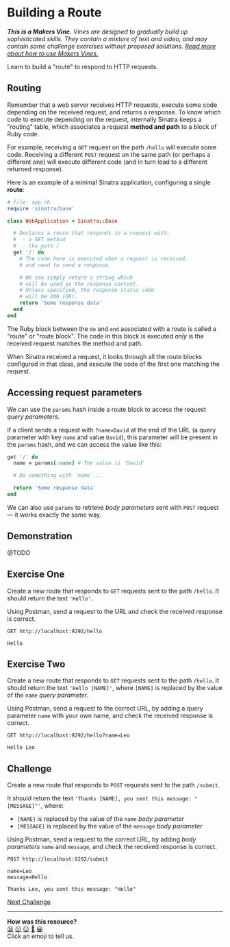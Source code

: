 # Building a Route

_**This is a Makers Vine.** Vines are designed to gradually build up sophisticated skills. They contain a mixture of text and video, and may contain some challenge exercises without proposed solutions. [Read more about how to use Makers
Vines.](https://github.com/makersacademy/course/blob/main/labels/vines.md)_

Learn to build a "route" to respond to HTTP requests.

## Routing

Remember that a web server receives HTTP requests, execute some code depending on the received request, and returns a response. To know which code to execute depending on the request, internally Sinatra keeps a "routing" table, which associates a request **method and path** to a block of Ruby code.

For example, receiving a `GET` request on the path `/hello` will execute some code. Receiving a different `POST` request on the same path (or perhaps a different one) will execute different code (and in turn lead to a different returned response).  

Here is an example of a minimal Sinatra application, configuring a single **route**:

```ruby
# file: app.rb
require 'sinatra/base'

class WebApplication < Sinatra::Base 

  # Declares a route that responds to a request with:
  #  - a GET method
  #  - the path /
  get '/' do
    # The code here is executed when a request is received,
    # and need to send a response. 

    # We can simply return a string which
    # will be used as the response content.
    # Unless specified, the response status code
    # will be 200 (OK).
    return 'Some response data'
  end
end
```

The Ruby block between the `do` and `end` associated with a route is called a "route" or "route block". The code in this block is executed _only_ is the received request matches the method and path.

When Sinatra received a request, it looks through all the route blocks configured in that class, and execute the code of the first one matching the request.

## Accessing request parameters

We can use the `params` hash inside a route block to access the request _query parameters._

If a client sends a request with `?name=David` at the end of the URL (a query parameter with key `name` and value `David`), this parameter will be present in the `params` hash, and we can access the value like this:

```ruby
get '/' do
  name = params[:name] # The value is 'David'

  # Do something with `name`...

  return 'Some response data'
end
```

We can also use `params` to retrieve _body parameters_ sent with `POST` request — it works exactly the same way.

## Demonstration

@TODO

## Exercise One

Create a new route that responds to `GET` requests sent to the path `/hello`. It should return the text `'Hello'`.

Using Postman, send a request to the URL and check the received response is correct.

```
GET http://localhost:9292/hello

Hello
```

## Exercise Two

Create a new route that responds to `GET` requests sent to the path `/hello`. It should return the text `'Hello [NAME]'`, where `[NAME]` is replaced by the value of the `name` _query parameter_.

Using Postman, send a request to the correct URL, by adding a query parameter `name` with your own name, and check the received response is correct.

```
GET http://localhost:9292/hello?name=Leo

Hello Leo
```

## Challenge

Create a new route that responds to `POST` requests sent to the path `/submit`.

It should return the text `'Thanks [NAME], you sent this message: "[MESSAGE]"'`, where:
  * `[NAME]` is replaced by the value of the `name` _body parameter_
  * `[MESSAGE]` is replaced by the value of the `message` _body parameter_

Using Postman, send a request to the correct URL, by adding _body parameters_ `name` and `message`, and check the received response is correct.

```
POST http://localhost:9292/submit

name=Leo
message=Hello

Thanks Leo, you sent this message: "Hello"
```

[Next Challenge](03_test_driving_a_route.md)

<!-- BEGIN GENERATED SECTION DO NOT EDIT -->

---

**How was this resource?**  
[😫](https://airtable.com/shrUJ3t7KLMqVRFKR?prefill_Repository=makersacademy/web-applications&prefill_File=challenges/02_building_a_route.md&prefill_Sentiment=😫) [😕](https://airtable.com/shrUJ3t7KLMqVRFKR?prefill_Repository=makersacademy/web-applications&prefill_File=challenges/02_building_a_route.md&prefill_Sentiment=😕) [😐](https://airtable.com/shrUJ3t7KLMqVRFKR?prefill_Repository=makersacademy/web-applications&prefill_File=challenges/02_building_a_route.md&prefill_Sentiment=😐) [🙂](https://airtable.com/shrUJ3t7KLMqVRFKR?prefill_Repository=makersacademy/web-applications&prefill_File=challenges/02_building_a_route.md&prefill_Sentiment=🙂) [😀](https://airtable.com/shrUJ3t7KLMqVRFKR?prefill_Repository=makersacademy/web-applications&prefill_File=challenges/02_building_a_route.md&prefill_Sentiment=😀)  
Click an emoji to tell us.

<!-- END GENERATED SECTION DO NOT EDIT -->

